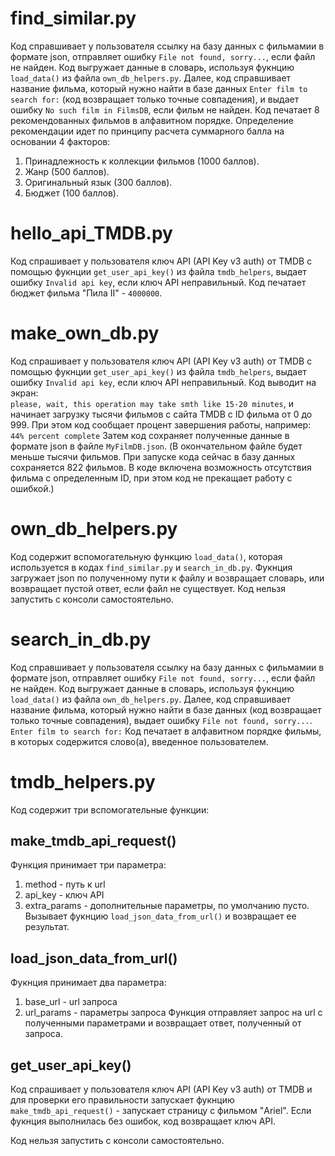 # find_similar.py

Код справшивает у пользователя ссылку на базу данных с фильмамии в формате json, отправляет ошибку ```File not found, sorry...```, если файл не найден.
Код выгружает данные в словарь, используя фукнцию ```load_data()``` из файла ```own_db_helpers.py```.
Далее, код справшивает название фильма, который нужно найти в базе данных
```Enter film to search for:```
(код возвращает только точные совпадения), и выдает ошибку ```No such film in FilmsDB```, если фильм не найден.
Код печатает 8 рекомендованных фильмов в алфавитном порядке. Определение рекомендации идет по принципу расчета суммарного балла на основании 4 факторов:  
1. Принадлежность к коллекции фильмов (1000 баллов).
2. Жанр (500 баллов).
3. Оригинальный язык (300 баллов).
4. Бюджет (100 баллов).

# hello_api_TMDB.py

Код спрашивает у пользователя ключ API (API Key v3 auth) от TMDB c помощью фукнции ```get_user_api_key()``` из файла ```tmdb_helpers```, выдает ошибку ```Invalid api key```, если ключ API неправильный.
Код печатает бюджет фильма "Пила II" - ```4000000```.

# make_own_db.py

Код спрашивает у пользователя ключ API (API Key v3 auth) от TMDB c помощью фукнции ```get_user_api_key()``` из файла ```tmdb_helpers```, выдает ошибку ```Invalid api key```, если ключ API неправильный.
Код выводит на экран:  
```please, wait, this operation may take smth like 15-20 minutes```,
и начинает загрузку тысячи фильмов с сайта TMDB с ID фильма от 0 до 999. При этом код сообщает процент завершения работы, например:
``44% percent complete``
Затем код сохраняет полученные данные в формате json в файле ```MyFilmDB.json```.
(В окончательном файле будет меньше тысячи фильмов. При запуске кода сейчас в базу данных сохраняется 822 фильмов. В коде включена возможность отсутствия фильма с определенным ID, при этом код не прекащает работу с ошибкой.)

# own_db_helpers.py

Код содержит вспомогательную функцию ```load_data()```, которая используется в кодах ```find_similar.py``` и ```search_in_db.py```. Фукнция загружает json по полученному пути к файлу и возвращает словарь, или возвращает пустой ответ, если файл не существует.
Код нельзя запустить с консоли самостоятельно.

# search_in_db.py

Код справшивает у пользователя ссылку на базу данных с фильмамии в формате json, отправляет ошибку ```File not found, sorry...```, если файл не найден.
Код выгружает данные в словарь, используя фукнцию ```load_data()``` из файла ```own_db_helpers.py```.
Далее, код справшивает название фильма, который нужно найти в базе данных (код возвращает только точные совпадения), выдает ошибку ```File not found, sorry...```.
```Enter film to search for:```
Код печатает в алфавитном порядке фильмы, в которых содержится слово(а), введенное пользователем.

# tmdb_helpers.py

Код содержит три вспомогательные функции:

## make_tmdb_api_request()
Функция принимает три параметра: 
1. method - путь к url
2. api_key - ключ API
3. extra_params - дополнительные параметры, по умолчанию пусто.
Вызывает фукнцию ```load_json_data_from_url()``` и возвращает ее результат.

## load_json_data_from_url()
Фукнция принимает два параметра:
1. base_url - url запроса
2. url_params - параметры запроса
Функция отправляет запрос на url с полученными параметрами и возвращает ответ, полученный от запроса.

## get_user_api_key()
Код спрашивает у пользователя ключ API (API Key v3 auth) от TMDB и для проверки его правильности запускает фукнцию ```make_tmdb_api_request()``` - запускает страницу с фильмом "Ariel". Если фукнция выполнилась без ошибок, код возвращает ключ API.

Код нельзя запустить с консоли самостоятельно.